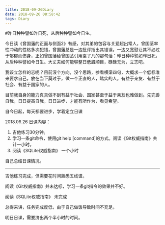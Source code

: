 ```yaml
---
title: 2018-09-26Diary
date: 2018-09-26 08:58:42
tags: Diary
---
```


#昨日种种譬如昨日死，从后种种譬如今日生。

今日读《曾国藩的正面与侧面2》有感，对其弟的包容与关爱超出常人，曾国荃率性冲动的性格多次犯错，曾国藩总是一边批评指出其错误，一边又宽慰让其不必过于郁郁而伤身，正如曾国藩给曾国荃引用袁了凡的那句话：昨日种种譬如昨日死，从后种种譬如今日生。大丈夫如何能够整日低眉顺目，碌碌无为，立志吧。


我该立怎样的志呢？目前沒个方向，沒个思路，参看横渠四句，大概求一个低标准来要求自己，放在当下莫过于，做一个正直的人，踏实的人，有益于亲友、有益于社会、有益于国家的人。

目前我自身的能力真真做不到有益于社会、国家甚至于益于亲友也难做到。先完善自我，日日提高自我，日日进步，才能有所作为，看见希望。

自今日起，每天都要进步，学着定立日课

2018.09.26 日课内容：
1. 吉他练习30分钟。
2. 学习一条git命令，使用git help [command]的方式。阅读《Git权威指南》共计一小时。
3. 阅读《SQLite权威指南》 一个小时
 
自己总结日课情况。

---
吉他练习完成，但需要花时间熟悉五线谱。

阅读《Git权威指南》并未达标，学习一条git指令的效果并不好。

阅读《SQLite权威指南》 未完成

总得来讲，任务完成度低，由于自己做饭导致时间不充足。

明日日课，需要挤出两个半小时的时间。